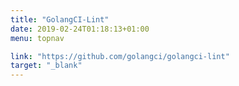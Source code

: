 ```yaml
---
title: "GolangCI-Lint"
date: 2019-02-24T01:18:13+01:00
menu: topnav

link: "https://github.com/golangci/golangci-lint"
target: "_blank"
---
```

